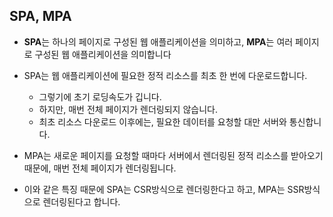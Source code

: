 ## SPA, MPA

- **SPA**는 하나의 페이지로 구성된 웹 애플리케이션을 의미하고, **MPA**는 여러 페이지로 구성된 웹 애플리케이션을 의미합니다

- SPA는 웹 애플리케이션에 필요한 정적 리소스를 최초 한 번에 다운로드합니다. 
    - 그렇기에 초기 로딩속도가 깁니다. 
    - 하지만, 매번 전체 페이지가 렌더링되지 않습니다.
    - 최초 리소스 다운로드 이후에는, 필요한 데이터를 요청할 대만 서버와 통신합니다.

- MPA는 새로운 페이지를 요청할 때마다 서버에서 렌더링된 정적 리소스를 받아오기 때문에, 매번 전체 페이지가 렌더링됩니다.

- 이와 같은 특징 때문에 SPA는 CSR방식으로 렌더링한다고 하고, MPA는 SSR방식으로 렌더링된다고 합니다.